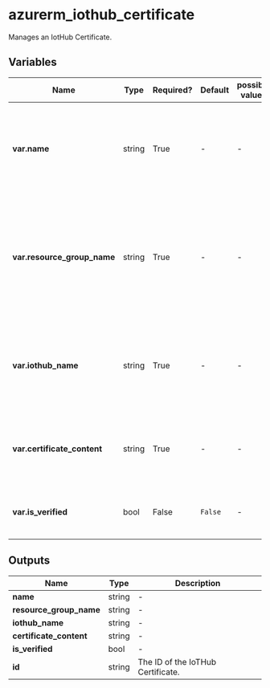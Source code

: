 # azurerm_iothub_certificate

Manages an IotHub Certificate.

## Variables

| Name | Type | Required? | Default  | possible values | Description |
| ---- | ---- | --------- | -------- | ----------- | ----------- |
| **var.name** | string | True | -  |  -  | Specifies the name of the IotHub Certificate resource. Changing this forces a new resource to be created. | 
| **var.resource_group_name** | string | True | -  |  -  | The name of the resource group under which the IotHub Certificate resource has to be created. Changing this forces a new resource to be created. | 
| **var.iothub_name** | string | True | -  |  -  | The name of the IoTHub that this certificate will be attached to. Changing this forces a new resource to be created. | 
| **var.certificate_content** | string | True | -  |  -  | The Base-64 representation of the X509 leaf certificate .cer file or just a .pem file content. | 
| **var.is_verified** | bool | False | `False`  |  -  | Is the certificate verified? Defaults to `false`. | 



## Outputs

| Name | Type | Description |
| ---- | ---- | --------- | 
| **name** | string  | - | 
| **resource_group_name** | string  | - | 
| **iothub_name** | string  | - | 
| **certificate_content** | string  | - | 
| **is_verified** | bool  | - | 
| **id** | string  | The ID of the IoTHub Certificate. | 